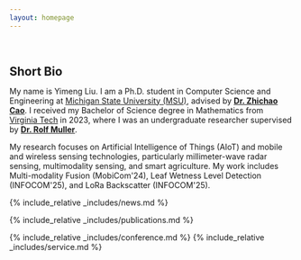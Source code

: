 ```yaml
---
layout: homepage
---
```


<h1 id="about-me"></h1>

<h2 style="margin: 60px 0px 10px;">Short Bio</h2>


My name is Yimeng Liu. I am a Ph.D. student in Computer Science and Engineering at [Michigan State University (MSU)](https://msu.edu/), advised by **[Dr. Zhichao Cao](https://cse.msu.edu/~caozc/)**. I received my Bachelor of Science degree in Mathematics from [Virginia Tech](https://www.vt.edu/) in 2023, where I was an undergraduate researcher supervised by **[Dr. Rolf Muller](https://me.vt.edu/people/faculty/mueller-rolf.html)**.

My research focuses on Artificial Intelligence of Things (AIoT) and mobile and wireless sensing technologies, particularly millimeter-wave radar sensing, multimodality sensing, and smart agriculture. My work includes Multi-modality Fusion (MobiCom'24), Leaf Wetness Level Detection (INFOCOM'25), and LoRa Backscatter (INFOCOM'25).

{% include_relative _includes/news.md %}

<!-- ## Certificates

<div data-iframe-width="150" data-iframe-height="270" data-share-badge-id="343635de-7d0f-43ea-922d-432566a4b1e5" data-share-badge-host="https://www.credly.com"></div><script type="text/javascript" async src="//cdn.credly.com/assets/utilities/embed.js"></script> -->


<!-- {% include_relative _includes/projects.md %} -->

{% include_relative _includes/publications.md %}

{% include_relative _includes/conference.md %}
{% include_relative _includes/service.md %}

<!-- {% include_relative _includes/contact.md %} -->
